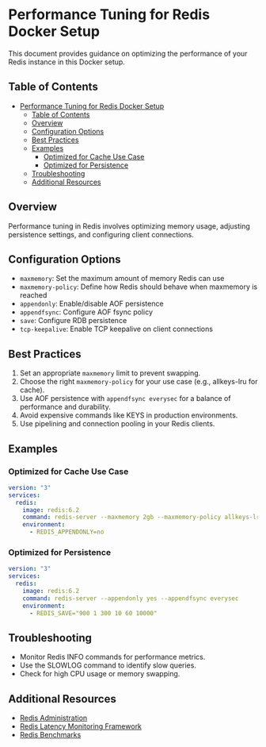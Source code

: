 # Performance Tuning for Redis Docker Setup

This document provides guidance on optimizing the performance of your Redis instance in this Docker setup.

## Table of Contents

- [Performance Tuning for Redis Docker Setup](#performance-tuning-for-redis-docker-setup)
  - [Table of Contents](#table-of-contents)
  - [Overview](#overview)
  - [Configuration Options](#configuration-options)
  - [Best Practices](#best-practices)
  - [Examples](#examples)
    - [Optimized for Cache Use Case](#optimized-for-cache-use-case)
    - [Optimized for Persistence](#optimized-for-persistence)
  - [Troubleshooting](#troubleshooting)
  - [Additional Resources](#additional-resources)

## Overview

Performance tuning in Redis involves optimizing memory usage, adjusting persistence settings, and configuring client connections.

## Configuration Options

- `maxmemory`: Set the maximum amount of memory Redis can use
- `maxmemory-policy`: Define how Redis should behave when maxmemory is reached
- `appendonly`: Enable/disable AOF persistence
- `appendfsync`: Configure AOF fsync policy
- `save`: Configure RDB persistence
- `tcp-keepalive`: Enable TCP keepalive on client connections

## Best Practices

1. Set an appropriate `maxmemory` limit to prevent swapping.
2. Choose the right `maxmemory-policy` for your use case (e.g., allkeys-lru for cache).
3. Use AOF persistence with `appendfsync everysec` for a balance of performance and durability.
4. Avoid expensive commands like KEYS in production environments.
5. Use pipelining and connection pooling in your Redis clients.

## Examples

### Optimized for Cache Use Case

```yaml
version: "3"
services:
  redis:
    image: redis:6.2
    command: redis-server --maxmemory 2gb --maxmemory-policy allkeys-lru
    environment:
      - REDIS_APPENDONLY=no
```

### Optimized for Persistence

```yaml
version: "3"
services:
  redis:
    image: redis:6.2
    command: redis-server --appendonly yes --appendfsync everysec
    environment:
      - REDIS_SAVE="900 1 300 10 60 10000"
```

## Troubleshooting

- Monitor Redis INFO commands for performance metrics.
- Use the SLOWLOG command to identify slow queries.
- Check for high CPU usage or memory swapping.

## Additional Resources

- [Redis Administration](https://redis.io/topics/admin)
- [Redis Latency Monitoring Framework](https://redis.io/topics/latency-monitor)
- [Redis Benchmarks](https://redis.io/topics/benchmarks)
